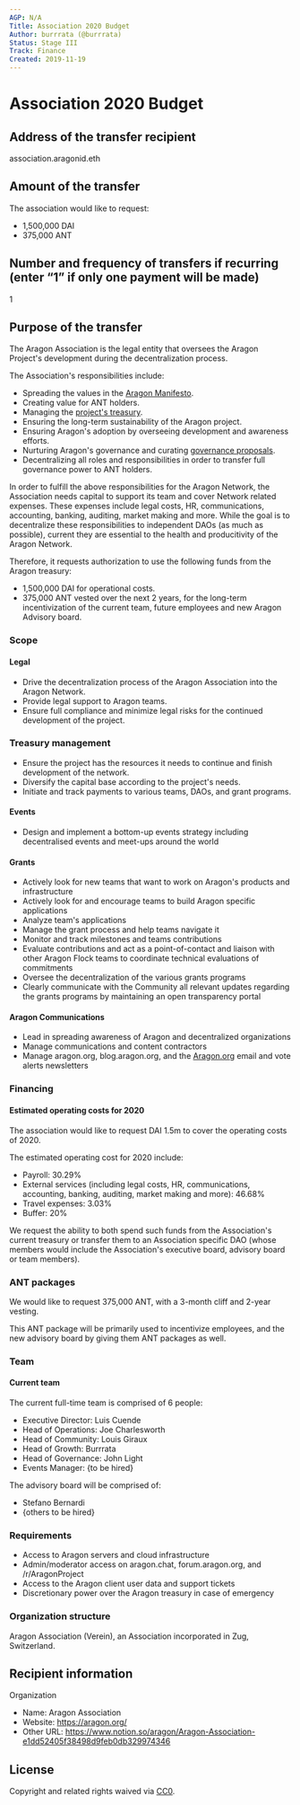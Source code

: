 ```yaml
---
AGP: N/A
Title: Association 2020 Budget
Author: burrrata (@burrrata)
Status: Stage III
Track: Finance
Created: 2019-11-19
---
```


# Association 2020 Budget

## Address of the transfer recipient

association.aragonid.eth 

## Amount of the transfer

The association would like to request:
- 1,500,000 DAI
- 375,000 ANT

## Number and frequency of transfers if recurring (enter “1” if only one payment will be made)

1

## Purpose of the transfer

The Aragon Association is the legal entity that oversees the Aragon Project's development during the decentralization process.

The Association's responsibilities include: 
- Spreading the values in the [Aragon Manifesto](https://blog.aragon.org/the-aragon-manifesto-4a21212eac03/).
- Creating value for ANT holders.
- Managing the [project's treasury](https://transparency.aragon.org).
- Ensuring the long-term sustainability of the Aragon project.
- Ensuring Aragon's adoption by overseeing development and awareness efforts.
- Nurturing Aragon's governance and curating [governance proposals](https://aragon.org/project/governance).
- Decentralizing all roles and responsibilities in order to transfer full governance power to ANT holders.

In order to fulfill the above responsibilities for the Aragon Network, the Association needs capital to support its team and cover Network related expenses. These expenses include legal costs, HR, communications, accounting, banking, auditing, market making and more. While the goal is to decentralize these responsibilities to independent DAOs (as much as possible), current they are essential to the health and producitivity of the Aragon Network.

Therefore, it requests authorization to use the following funds from the Aragon treasury:

- 1,500,000 DAI for operational costs.
- 375,000 ANT vested over the next 2 years, for the long-term incentivization of the current team, future employees and new Aragon Advisory board.

### **Scope**

#### **Legal**
- Drive the decentralization process of the Aragon Association into the Aragon Network.
- Provide legal support to Aragon teams.
- Ensure full compliance and minimize legal risks for the continued development of the project.

### **Treasury management**
- Ensure the project has the resources it needs to continue and finish development of the network.
- Diversify the capital base according to the project's needs.
- Initiate and track payments to various teams, DAOs, and grant programs.

#### **Events**

- Design and implement a bottom-up events strategy including decentralised events and meet-ups around the world

#### Grants
- Actively look for new teams that want to work on Aragon's products and infrastructure
- Actively look for and encourage teams to build Aragon specific applications
- Analyze team's applications
- Manage the grant process and help teams navigate it
- Monitor and track milestones and teams contributions
- Evaluate contributions and act as a point-of-contact and liaison with other Aragon Flock teams to coordinate technical evaluations of commitments
- Oversee the decentralization of the various grants programs
- Clearly communicate with the Community all relevant updates regarding the grants programs by maintaining an open transparency portal

#### **Aragon Communications**
- Lead in spreading awareness of Aragon and decentralized organizations
- Manage communications and content contractors
- Manage aragon.org, blog.aragon.org, and the [Aragon.org](http://aragon.org) email and vote alerts newsletters

### **Financing**

#### **Estimated operating costs for 2020**

The association would like to request DAI 1.5m to cover the operating costs of 2020.

The estimated operating cost for 2020 include: 
- Payroll: 30.29%
- External services (including legal costs, HR, communications, accounting, banking, auditing, market making and more): 46.68%
- Travel expenses: 3.03%
- Buffer: 20%

We request the ability to both spend such funds from the Association's current treasury or transfer them to an Association specific DAO (whose members would include the Association's executive board, advisory board or team members).

### **ANT packages**

We would like to request 375,000 ANT, with a 3-month cliff and 2-year vesting.

This ANT package will be primarily used to incentivize employees, and the new advisory board by giving them ANT packages as well.

### **Team**

#### **Current team**

The current full-time team is comprised of 6 people: 
- Executive Director: Luis Cuende
- Head of Operations: Joe Charlesworth
- Head of Community: Louis Giraux
- Head of Growth: Burrrata
- Head of Governance: John Light
- Events Manager: {to be hired}

The advisory board will be comprised of: 
- Stefano Bernardi
- {others to be hired}

### **Requirements**
- Access to Aragon servers and cloud infrastructure
- Admin/moderator access on aragon.chat, forum.aragon.org, and /r/AragonProject
- Access to the Aragon client user data and support tickets
- Discretionary power over the Aragon treasury in case of emergency

### **Organization structure**

Aragon Association (Verein), an Association incorporated in Zug, Switzerland.

## Recipient information

Organization
- Name: Aragon Association
- Website: https://aragon.org/
- Other URL: https://www.notion.so/aragon/Aragon-Association-e1dd52405f38498d9feb0db329974346

## License
Copyright and related rights waived via [CC0](https://creativecommons.org/publicdomain/zero/1.0/).
